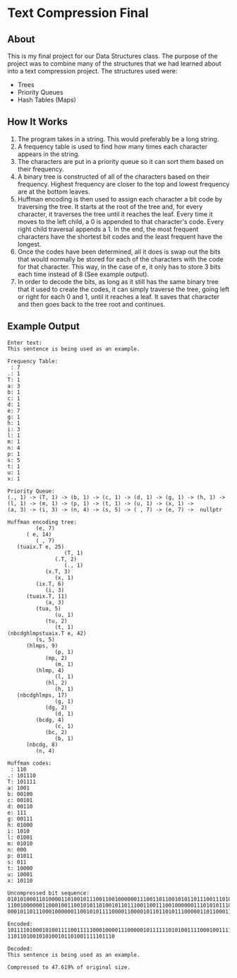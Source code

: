 # Text Compression Final
## About
This is my final project for our Data Structures class. The purpose of the project was to combine many of the structures that we had learned about into a text compression project.
The structures used were:
- Trees
- Priority Queues
- Hash Tables (Maps)
## How It Works
1. The program takes in a string. This would preferably be a long string.
2. A frequency table is used to find how many times each character appears in the string.
3. The characters are put in a priority queue so it can sort them based on their frequency.
4. A binary tree is constructed of all of the characters based on their frequency. Highest frequency are closer to the top and lowest frequency are at the bottom leaves.
5. Huffman encoding is then used to assign each character a bit code by traversing the tree. It starts at the root of the tree and, for every character, it traverses the tree until it reaches the leaf. Every time it moves to the left child, a 0 is appended to that character's code. Every right child traversal appends a 1. In the end, the most frequent characters have the shortest bit codes and the least frequent have the longest.  
6. Once the codes have been determined, all it does is swap out the bits that would normally be stored for each of the characters with the code for that character. This way, in the case of e, it only has to store 3 bits each time instead of 8 (See example output).
7. In order to decode the bits, as long as it still has the same binary tree that it used to create the codes, it can simply traverse the tree, going left or right for each 0 and 1, until it reaches a leaf. It saves that character and then goes back to the tree root and continues.

## Example Output
```
Enter text:
This sentence is being used as an example.

Frequency Table:
 : 7
.: 1
T: 1
a: 3
b: 1
c: 1
d: 1
e: 7
g: 1
h: 1
i: 3
l: 1
m: 1
n: 4
p: 1
s: 5
t: 1
u: 1
x: 1

Priority Queue:
(., 1) -> (T, 1) -> (b, 1) -> (c, 1) -> (d, 1) -> (g, 1) -> (h, 1) -> (l, 1) -> (m, 1) -> (p, 1) -> (t, 1) -> (u, 1) -> (x, 1) ->  
(a, 3) -> (i, 3) -> (n, 4) -> (s, 5) -> ( , 7) -> (e, 7) ->  nullptr

Huffman encoding tree:
         (e, 7)
      ( e, 14)
         ( , 7)
   (tuaix.T e, 25)
                  (T, 1)
               (.T, 2)
                  (., 1)
            (x.T, 3)
               (x, 1)
         (ix.T, 6)
            (i, 3)
      (tuaix.T, 11)
            (a, 3)
         (tua, 5)
               (u, 1)
            (tu, 2)
               (t, 1)
(nbcdghlmpstuaix.T e, 42)
         (s, 5)
      (hlmps, 9)
               (p, 1)
            (mp, 2)
               (m, 1)
         (hlmp, 4)
               (l, 1)
            (hl, 2)
               (h, 1)
   (nbcdghlmps, 17)
               (g, 1)
            (dg, 2)
               (d, 1)
         (bcdg, 4)
               (c, 1)
            (bc, 2)
               (b, 1)
      (nbcdg, 8)
         (n, 4)

Huffman codes:
 : 110
.: 101110
T: 101111
a: 1001
b: 00100
c: 00101
d: 00110
e: 111
g: 00111
h: 01000
i: 1010
l: 01001
m: 01010
n: 000
p: 01011
s: 011
t: 10000
u: 10001
x: 10110

Uncompressed bit sequence:
010101000110100001101001011100110010000001110011011001010110111001110100011001010110111001100011011001010010000001101001011100  
110010000001100010011001010110100101101110011001110010000001110101011100110110010101100100001000000110000101110011001000000110  
000101101110001000000110010101111000011000010110110101110000011011000110010100101110

Encoded:
101111010001010011110011111000100001110000010111111010100111100010011110100000011111010001011111001101101001011110100100011011
1101101001010100101101001111101110     

Decoded:
This sentence is being used as an example.

Compressed to 47.619% of original size.
```
